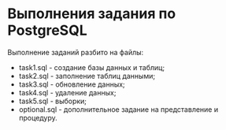 # Выполнения задания по PostgreSQL
Выполнение заданий разбито на файлы:
- task1.sql - создание базы данных и таблиц;
- task2.sql - заполнение таблиц данными;
- task3.sql - обновление данных;
- task4.sql - удаление данных;
- task5.sql - выборки;
- optional.sql - дополнительное задание на представление и процедуру.